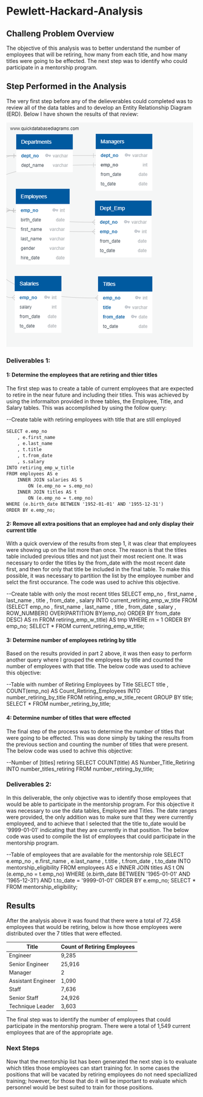 # Pewlett-Hackard-Analysis
## Challeng Problem Overview
The objective of this analysis was to better understand the number of employees that will be retiring, how many from each title, and how many titles were going to be effected.  The next step was to identify who could participate in a mentorship program.

## Step Performed in the Analysis
The very first step before any of the delieverables could completed was to review all of the data tables and to develop an Entity Relationship Diagram (ERD).  Below I have shown the results of that review:

!["ERD of Employee Data"](https://github.com/Duegan24/Pewlett-Hackard-Analysis/blob/master/EmployeeDB.png)

### Deliverables 1:
#### 1:  Determine the employees that are retiring and thier titles
The first step was to create a table of current employees that are expected to retire in the near future and including their titles.  This was achieved by using the informaiton provided in three tables, the Employee, Title, and Salary tables.  This was accomplished by using the follow query:

--Create table with retiring employees with title that are still employed
<pre><code>SELECT e.emp_no
    , e.first_name
    , e.last_name
	, t.title
	, t.from_date
	, s.salary
INTO retiring_emp_w_title
FROM employees AS e
	INNER JOIN salaries AS S
		ON (e.emp_no = s.emp_no)
	INNER JOIN titles AS t
		ON (e.emp_no = t.emp_no)
WHERE (e.birth_date BETWEEN '1952-01-01' AND '1955-12-31')
ORDER BY e.emp_no;</code></pre>

#### 2:  Remove all extra positions that an employee had and only display their current title
With a quick overview of the results from step 1, it was clear that employees were showing up on the list more than once.  The reason is that the titles table included previous titles and not just their most recient one.  It was necessary to order the titles by the from_date with the most recent date first, and then for only that title be included in the final table.  To make this possible, it was necessary to partition the list by the employee number and selct the first occurance.  The code was used to achive this objective.

--Create table with only the most recent titles
SELECT emp_no
	, first_name
	, last_name
	, title
	, from_date
	, salary
INTO current_retiring_emp_w_title
FROM
	(SELECT emp_no
	, first_name
	, last_name
	, title
	, from_date
	, salary
	, ROW_NUMBER() OVER(PARTITION BY(emp_no)
					 ORDER BY from_date DESC) AS rn
	FROM retiring_emp_w_title) AS tmp
WHERE rn = 1
ORDER BY emp_no;
SELECT * FROM current_retiring_emp_w_title;

#### 3: Determine number of employees retiring by title
Based on the results provided in part 2 above, it was then easy to perform another query where I grouped the employees by title and counted the number of employees with that title.  The below code was used to achieve this objective:

--Table with number of Retiring Employees by Title
SELECT title
	, COUNT(emp_no) AS Count_Retiring_Employees
INTO number_retiring_by_title
FROM retiring_emp_w_title_recent
GROUP BY title;
SELECT * FROM number_retiring_by_title; 

#### 4:  Determine number of titles that were effected
The final step of the process was to determine the number of titles that were going to be effected.  This was done simply by taking the results from the previous section and counting the number of titles that were present.  The below code was used to achive this objective:

--Number of [titles] retiring
SELECT COUNT(title) AS Number_Title_Retiring
INTO number_titles_retiring
FROM number_retiring_by_title;

### Deliverables 2:
In this deliverable, the only objective was to identify those employees that would be able to participate in the mentorship program.  For this objective it was necessary to use the data tables, Employee and Titles.  The date ranges were provided, the only addition was to make sure that they were currently employeed, and to achieve that I selected that the title to_date would be '9999-01-01' indicating that they are currently in that  position.  The below code was used to compile the list of employees that could participate in the mentorship program.

--Table of employees that are available for the mentorship role
SELECT e.emp_no
	, e.first_name
	, e.last_name
	, t.title
	, t.from_date
	, t.to_date
INTO mentorship_eligibility
FROM employees AS e
	INNER JOIN titles AS t
		ON (e.emp_no = t.emp_no)
WHERE (e.birth_date BETWEEN '1965-01-01' AND '1965-12-31')
	AND t.to_date = '9999-01-01'
ORDER BY e.emp_no;
SELECT * FROM mentorship_eligibility;

## Results
After the analysis above it was found that there were a total of 72,458 employees that would be retiring, below is how those employees were distributed over the 7 titles that were effected.

| Title | Count of Retiring Employees|
| --- | --- |
| Engineer | 9,285 |
| Senior Engineer | 25,916 |
| Manager | 2 |
| Assistant Engineer | 1,090 |
| Staff | 7,636 |
| Senior Staff | 24,926 |
| Technique Leader | 3,603 |

The final step was to identify the number of employees that could participate in the mentorship program.  There were a total of 1,549 current employees that are of the appropriate age.  

### Next Steps
Now that the mentorship list has been generated the next step is to evaluate which titles those employees can start training for.  In some cases the positions that will be vacated by retiring employees do not need speciallized training; however, for those that do it will be important to evaluate which personnel would be best suited to train for those positions.  